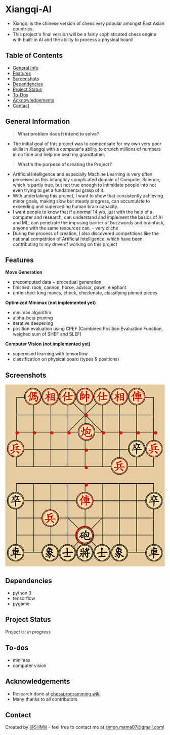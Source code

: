 # Xiangqi-AI
- Xiangqi is the chinese version of chess very popular amongst East Asian countries.
- This project's final version will be a fairly sophisticated chess engine with built-in AI and the ability to process a physical board

## Table of Contents
* [General Info](#general-information)
* [Features](#features)
* [Screenshots](#screenshots)
* [Dependencies](#dependencies)
* [Project Status](#project-status)
* [To-Dos](#to-dos)
* [Acknowledgements](#acknowledgements)
* [Contact](#contact)
<!-- * [License](#license) -->


## General Information
> **What problem does it intend to solve?**
- The initial goal of this project was to compensate for my own very poor skills in Xiangqi with a computer's ability to crunch millions of numbers in no time and help me beat my grandfather.
> **What's the purpose of creating the Project?**
- Artificial Intelligence and especially Machine Learning is very often perceived as this intangibly complicated domain of Computer Science, which is partly true, but not true enough to intimidate people into not even trying to get a fundamental grasp of it.
- With undertaking this project, I want to show that consistently achieving minor goals, making slow but steady progress, can accumulate to exceeding and superceding human brain capacity.
- I want people to know that if a normal 14 y/o, just with the help of a computer and research, can understand and implement the basics of AI and ML, can penetrate the imposing barrier of buzzwords and brainfuck, anyone with the same resources can. - very cliché
- During the process of creation, I also discovered competitions like the national competition of Artificial Intelligence, which have been contributing to my drive of working on this project

## Features

**Move Generation**
- precomputed data + procedual generation
- finished: rook, cannon, horse, advisor, pawn, elephant
- unfinished: king moves, check, checkmate, classifying pinned pieces

**Optimized Minimax (not implemented yet)**
- minimax algorithm
- alpha-beta pruning
- iterative deepening
- position evaluation using CPEF (Combined Position Evaluation Function, weighed sum of SHEF and SLEF)

**Computer Vision (not implemented yet)**
- supervised learning with tensorflow
- classification on physical board (types & positions)

## Screenshots
![Screenshot](./assets/screenshots/10.07.png)

## Dependencies
- python 3
- tensorflow
- pygame

## Project Status
Project is: _in progress_

## To-dos
- minimax
- computer vision

## Acknowledgements
- Research done at [chessprogramming wiki](https://www.chessprogramming.org/)
- Many thanks to all contributors


## Contact
Created by [@SiiiMiii](https://github.com/SiiiMiii) - feel free to contact me at simon.mama07@gmail.com!
